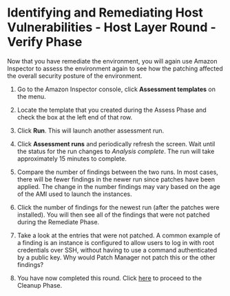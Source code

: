 # Identifying and Remediating Host Vulnerabilities - Host Layer Round - Verify Phase

Now that you have remediate the environment, you will again use Amazon Inspector to assess the environment again to see how the patching affected the overall security posture of the environment.

1.  Go to the Amazon Inspector console, click **Assessment templates** on the menu.

2.  Locate the template that you created during the Assess Phase and check the box at the left end of that row.

3.  Click **Run**.  This will launch another assessment run.

4.  Click **Assessment runs** and periodically refresh the screen.  Wait until the status for the run changes to *Analysis complete*.  The run will take approximately 15 minutes to complete.

5.  Compare the number of findings between the two runs.   In most cases, there will be fewer findings in the newer run since patches have been applied.   The change in the number findings may vary based on the age of the AMI used to launch the instances.

7.  Click the number of findings for the newest run (after the patches were installed).  You will then see all of the findings that were not patched during the Remediate Phase.

8.  Take a look at the entries that were not patched.  A common example of a finding is an instance is configured to allow users to log in with root credentials over SSH, without having to use a command authenticated by a public key.  Why would Patch Manager not patch this or the other findings?

9.  You have now completed this round.  Click [here](./cleanup.md) to proceed to the Cleanup Phase.

